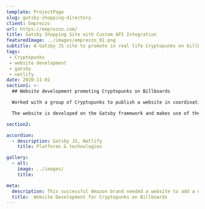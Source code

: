 ```yaml
---
template: ProjectPage
slug: gatsby-shopping-directory
client: Emprezzo
url: https://emprezzo.com/
title: Gatsby Shopping Site with Custom API Integration
featuredImage: ../images/emprezzo_01.png
subtitle: A Gatsby JS site to promote in real life Cryptopunks on billboards
tags:
 - Cryptopunks
 - website development
 - gatsby
 - netlify
date: 2020-11-01
section1: >-
  ## Website development promoting Cryptopunks on Billboards

  Worked with a group of Cryptopunks to publish a website in coordination with a billboard event.

  The website is developed on the Gatsby framework and makes use of the Twitter API to pull in recent entries with matching #PunkHunt hashtags.

section2:

accordion:
  - description: Gatsby JS, Netlify
    title: Platforms & technologies

gallery:
  - alt:
    image: ../images/
    title:

meta:
  description: This successful Amazon brand needed a website to add a direct sales channel
  title:  Website Development for Cryptopunks on Billboards
---
```

